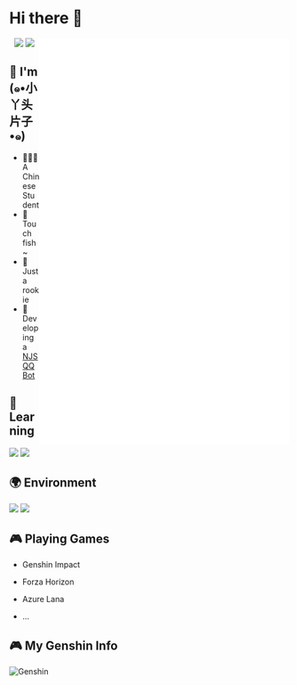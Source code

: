 # Hi there 👋

<a>
  <img align="right" width="450px" src="./github-metrics.svg" />
</a>
  
<p align="center">
  <img width="300px" src="https://count.getloli.com/get/@zhulinyv?theme=rule34"></img>
  <img width="300px" src="https://github-readme-stats.vercel.app/api/top-langs/?username=zhulinyv&layout=compact"></img>
</p>

## 🌟 I'm **(๑•小丫头片子•๑)**

- 👨🏻‍🎓A Chinese Student
- 🐠Touch fish~
- 🐤Just a rookie
- 🤖Developing a [NJS QQ Bot](https://github.com/zhulinyv/NJS)

## 📖 **Learning**

![](https://img.shields.io/badge/-Python-3776ab?style=flat-square&logo=Python&logoColor=fff)
![](https://img.shields.io/badge/-Linux-fcc624?style=flat-square&logo=Linux&logoColor=fff)


## 🌍 **Environment**

![](https://img.shields.io/badge/Windows11-0078d6?style=flat-square&logo=windows11&logoColor=fff)
![](https://img.shields.io/badge/Visual%20Studio%20Code-007acc?style=flat-square&logo=visual-studio-code&logoColor=fff)

## 🎮 Playing **Games**

- Genshin Impact
- Forza Horizon
- Azure Lana

- ...

## 🎮 My **Genshin** Info
<img align="left" width="350px" alt="Genshin" src="https://genshin-card.getloli.com/rand/166790635.png" />
